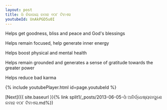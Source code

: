 ```yaml
---
layout: post
title: ଓଁ ନିକାଜାୟ ନମାହ ୧୦୮ ଟିମଏସ
youtubeId: UnAkPGD5u0I
---
```

 
 
Helps get goodness, bliss and peace and God's blessings
 
Helps remain focused, help generate inner energy 
 
Helps boost physical and mental health 
 
Helps remain grounded and generates a sense of gratitude towards the greater power 
 
Helps reduce bad karma
 
 
 
 


{% include youtubePlayer.html id=page.youtubeId %}
 
[Next]({{ site.baseurl }}{% link  split1/_posts/2013-06-05-ଓଁ ଅନିର୍ଦ୍ଧେଷ୍ୟବାପୁଶେ ନମାହ ୧୦୮ ଟିମଏସ.md%})
 
